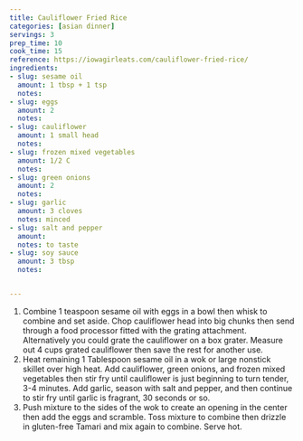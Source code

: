 ```yaml
---
title: Cauliflower Fried Rice
categories: [asian dinner]
servings: 3
prep_time: 10
cook_time: 15
reference: https://iowagirleats.com/cauliflower-fried-rice/
ingredients:
- slug: sesame oil
  amount: 1 tbsp + 1 tsp
  notes:
- slug: eggs
  amount: 2
  notes:
- slug: cauliflower
  amount: 1 small head
  notes:
- slug: frozen mixed vegetables
  amount: 1/2 C
  notes:
- slug: green onions
  amount: 2
  notes:
- slug: garlic
  amount: 3 cloves
  notes: minced
- slug: salt and pepper
  amount:
  notes: to taste
- slug: soy sauce
  amount: 3 tbsp
  notes:


---
```


1. Combine 1 teaspoon sesame oil with eggs in a bowl then whisk to combine and set aside. Chop cauliflower head into big chunks then send through a food processor fitted with the grating attachment. Alternatively you could grate the cauliflower on a box grater. Measure out 4 cups grated cauliflower then save the rest for another use.
2. Heat remaining 1 Tablespoon sesame oil in a wok or large nonstick skillet over high heat. Add cauliflower, green onions, and frozen mixed vegetables then stir fry until cauliflower is just beginning to turn tender, 3-4 minutes. Add garlic, season with salt and pepper, and then continue to stir fry until garlic is fragrant, 30 seconds or so.
3. Push mixture to the sides of the wok to create an opening in the center then add the eggs and scramble. Toss mixture to combine then drizzle in gluten-free Tamari and mix again to combine. Serve hot.
